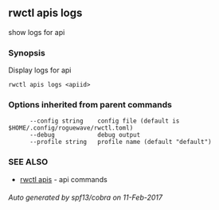 ## rwctl apis logs

show logs for api

### Synopsis


Display logs for api

```
rwctl apis logs <apiid>
```

### Options inherited from parent commands

```
      --config string    config file (default is $HOME/.config/roguewave/rwctl.toml)
      --debug            debug output
      --profile string   profile name (default "default")
```

### SEE ALSO
* [rwctl apis](rwctl_apis.md)	 - api commands

###### Auto generated by spf13/cobra on 11-Feb-2017
